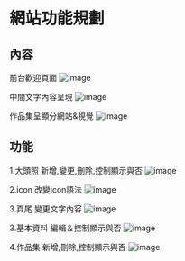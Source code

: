 # 網站功能規劃

## 內容
前台歡迎頁面
![image](https://user-images.githubusercontent.com/34032499/154593884-23350689-ec6b-4b8a-863e-c52ae7dfad00.png)

中間文字內容呈現
![image](https://user-images.githubusercontent.com/34032499/154594076-f114d0e9-d53a-4315-8c48-41d787b4329a.png)


作品集呈顯分網站&視覺
![image](https://user-images.githubusercontent.com/34032499/154593969-682eaa28-b42c-4870-ab79-69bd5159b3b0.png)

## 功能
1.大頭照
新增,變更,刪除,控制顯示與否
![image](https://user-images.githubusercontent.com/34032499/154593726-219d622d-17e7-41b3-a29b-2dbf4c4fb8a6.png)


2.icon
改變icon語法
![image](https://user-images.githubusercontent.com/34032499/154593824-eea23f56-4a07-40ac-b95b-89446ce9f954.png)


3.頁尾
變更文字內容
![image](https://user-images.githubusercontent.com/34032499/154593855-7f92e156-401d-4b68-bb0e-0f26cda333f9.png)


3.基本資料
編輯＆控制顯示與否
![image](https://user-images.githubusercontent.com/34032499/154593775-47322315-d7d5-4abe-882e-cc12d21a9ab4.png)


4.作品集
新增,刪除,控制顯示與否
![image](https://user-images.githubusercontent.com/34032499/154593796-a9a18b7d-77a2-4df4-a9fa-676c02d5be2c.png)


